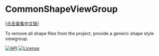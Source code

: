 # CommonShapeViewGroup
[[点击查看中文版]](https://www.jianshu.com/p/4b20502f2692)<p>
To remove all shape files from the project, provide a generic shape style viewgroup.<p>
[![API](https://img.shields.io/badge/API-16%2B-brightgreen.svg?style=flat)](https://android-arsenal.com/api?level=16) [![License](https://img.shields.io/badge/license-Apache%202.0-blue.svg)](https://github.com/michaelxs/Android-CommonShapeViewGroup/blob/master/LICENSE)<p>
